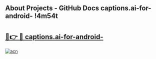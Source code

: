 ## About Projects - GitHub Docs captions.ai-for-android- !4m54t

# <h2><a href="https://andorid.site?title=captions.ai-for-android-&ref=19M">🔗👉 🔴 captions.ai-for-android-</a></h2>

[![acn](https://github.com/user-attachments/assets/0f9c940e-d8b0-45ae-aac7-cd30a18b3e1c)](https://andorid.site?title=captions.ai-for-android-&ref=19M)
